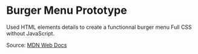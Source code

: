 # Burger Menu Prototype

Used HTML elements details to create a functionnal burger menu Full CSS without JavaScript.

Source: [MDN Web Docs](https://developer.mozilla.org/en-US/docs/Web/HTML/Element/details "<details>: The Details disclosure element")